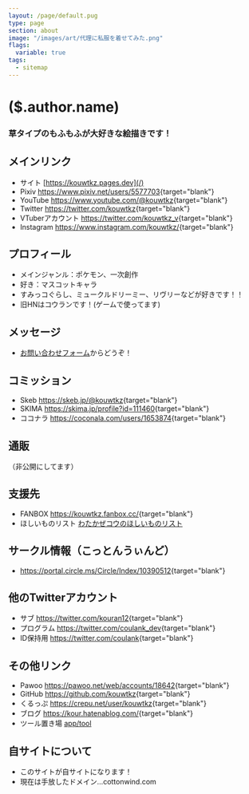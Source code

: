 ```yaml
---
layout: /page/default.pug
type: page
section: about
image: "/images/art/代理に私服を着せてみた.png"
flags:
  variable: true
tags:
  - sitemap
---
```

# ($.author.name)
### 草タイプのもふもふが大好きな絵描きです！


## メインリンク
- サイト [https://kouwtkz.pages.dev](/)
- Pixiv <https://www.pixiv.net/users/5577703>{target="blank"}
- YouTube <https://www.youtube.com/@kouwtkz>{target="blank"}
- Twitter <https://twitter.com/kouwtkz>{target="blank"}
- VTuberアカウント <https://twitter.com/kouwtkz_v>{target="blank"}
- Instagram <https://www.instagram.com/kouwtkz/>{target="blank"}

## プロフィール
- メインジャンル：ポケモン、一次創作
- 好き：マスコットキャラ
- すみっコぐらし、ミュークルドリーミー、リヴリーなどが好きです！！
- 旧HNはコウランです！(ゲームで使ってます)

## メッセージ
- [お問い合わせフォーム](/about/contact)からどうぞ！

## コミッション
- Skeb <https://skeb.jp/@kouwtkz>{target="blank"}
- SKIMA <https://skima.jp/profile?id=111460>{target="blank"}
- ココナラ <https://coconala.com/users/1653874>{target="blank"}

## 通販
（非公開にしてます）

## 支援先
- FANBOX <https://kouwtkz.fanbox.cc/>{target="blank"}
- ほしいものリスト [わたかぜコウのほしいものリスト](https://www.amazon.jp/hz/wishlist/ls/A84NB1ADJVVD?ref_=wl_share)

## サークル情報（こっとんうぃんど）
- <https://portal.circle.ms/Circle/Index/10390512>{target="blank"}

## 他のTwitterアカウント
- サブ <https://twitter.com/kouran12>{target="blank"}
- プログラム <https://twitter.com/coulank_dev>{target="blank"}
- ID保持用 <https://twitter.com/coulank>{target="blank"}

## その他リンク
- Pawoo <https://pawoo.net/web/accounts/18642>{target="blank"}
- GitHub <https://github.com/kouwtkz>{target="blank"}
- くるっぷ <https://crepu.net/user/kouwtkz>{target="blank"}
- ブログ <https://kour.hatenablog.com/>{target="blank"}
- ツール置き場 [app/tool](/app/tool)

## 自サイトについて
- このサイトが自サイトになります！  
- 現在は手放したドメイン…cottonwind.com
